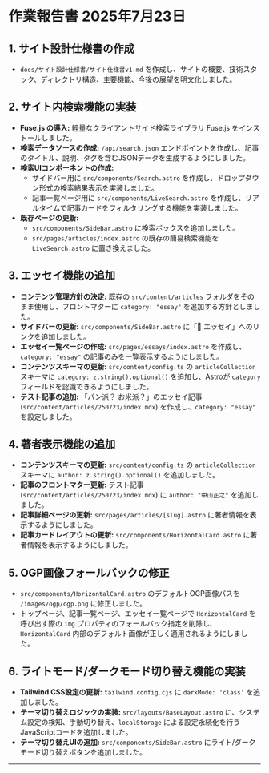 # 作業報告書 2025年7月23日

## 1. サイト設計仕様書の作成
- `docs/サイト設計仕様書/サイト仕様書v1.md` を作成し、サイトの概要、技術スタック、ディレクトリ構造、主要機能、今後の展望を明文化しました。

## 2. サイト内検索機能の実装
- **Fuse.js の導入:** 軽量なクライアントサイド検索ライブラリ Fuse.js をインストールしました。
- **検索データソースの作成:** `/api/search.json` エンドポイントを作成し、記事のタイトル、説明、タグを含むJSONデータを生成するようにしました。
- **検索UIコンポーネントの作成:**
    - サイドバー用に `src/components/Search.astro` を作成し、ドロップダウン形式の検索結果表示を実装しました。
    - 記事一覧ページ用に `src/components/LiveSearch.astro` を作成し、リアルタイムで記事カードをフィルタリングする機能を実装しました。
- **既存ページの更新:**
    - `src/components/SideBar.astro` に検索ボックスを追加しました。
    - `src/pages/articles/index.astro` の既存の簡易検索機能を `LiveSearch.astro` に置き換えました。

## 3. エッセイ機能の追加
- **コンテンツ管理方針の決定:** 既存の `src/content/articles` フォルダをそのまま使用し、フロントマターに `category: "essay"` を追加する方針としました。
- **サイドバーの更新:** `src/components/SideBar.astro` に「📝 エッセイ」へのリンクを追加しました。
- **エッセイ一覧ページの作成:** `src/pages/essays/index.astro` を作成し、`category: "essay"` の記事のみを一覧表示するようにしました。
- **コンテンツスキーマの更新:** `src/content/config.ts` の `articleCollection` スキーマに `category: z.string().optional()` を追加し、Astroが `category` フィールドを認識できるようにしました。
- **テスト記事の追加:** 「パン派？ お米派？」のエッセイ記事 (`src/content/articles/250723/index.mdx`) を作成し、`category: "essay"` を設定しました。

## 4. 著者表示機能の追加
- **コンテンツスキーマの更新:** `src/content/config.ts` の `articleCollection` スキーマに `author: z.string().optional()` を追加しました。
- **記事のフロントマター更新:** テスト記事 (`src/content/articles/250723/index.mdx`) に `author: "中山正之"` を追加しました。
- **記事詳細ページの更新:** `src/pages/articles/[slug].astro` に著者情報を表示するようにしました。
- **記事カードレイアウトの更新:** `src/components/HorizontalCard.astro` に著者情報を表示するようにしました。

## 5. OGP画像フォールバックの修正
- `src/components/HorizontalCard.astro` のデフォルトOGP画像パスを `/images/ogp/ogp.png` に修正しました。
- トップページ、記事一覧ページ、エッセイ一覧ページで `HorizontalCard` を呼び出す際の `img` プロパティのフォールバック指定を削除し、`HorizontalCard` 内部のデフォルト画像が正しく適用されるようにしました。

## 6. ライトモード/ダークモード切り替え機能の実装
- **Tailwind CSS設定の更新:** `tailwind.config.cjs` に `darkMode: 'class'` を追加しました。
- **テーマ切り替えロジックの実装:** `src/layouts/BaseLayout.astro` に、システム設定の検知、手動切り替え、`localStorage` による設定永続化を行うJavaScriptコードを追加しました。
- **テーマ切り替えUIの追加:** `src/components/SideBar.astro` にライト/ダークモード切り替えボタンを追加しました。

---